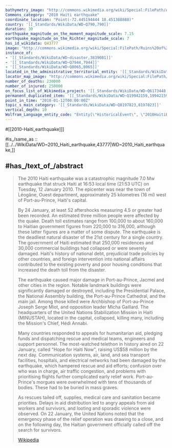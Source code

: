 ```yaml
---
bathymetry_image: "http://commons.wikimedia.org/wiki/Special:FilePath/Atlantic-trench.JPG"
Commons_category: "2010 Haiti earthquake"
coordinate_location: "Point(-72.445194444 18.451388888)"
country: '[[_Standards/WikiData/WD~Q790,790]]'
duration: 30
earthquake_magnitude_on_the_moment_magnitude_scale: 7.15
earthquake_magnitude_on_the_Richter_magnitude_scale: 7
has_id_wikidata: Q43777
image: "http://commons.wikimedia.org/wiki/Special:FilePath/Ruins%20of%20Haiti%20National%20Palace%20-%20Port%20au%20Prince%202012.jpg"
instance_of:
- '[[_Standards/WikiData/WD~disaster,3839081]]'
- '[[_Standards/WikiData/WD~Q7944,7944]]'
- '[[_Standards/WikiData/WD~Q8065,8065]]'
located_in_the_administrative_territorial_entity: '[[_Standards/WikiData/WD~Port_au_Prince_Arrondissement,2222007]]'
locator_map_image: "http://commons.wikimedia.org/wiki/Special:FilePath/Haiti%20Jan2010%20ShakeMap.png"
number_of_deaths: 230000
number_of_injured: 250000
on_focus_list_of_Wikimedia_project: '[[_Standards/WikiData/WD~Q6173448,6173448]]'
permanent_duplicated_item: '[[_Standards/WikiData/WD~Q19942159,19942159]]'
point_in_time: "2010-01-12T00:00:00Z"
topic_s_main_category: '[[_Standards/WikiData/WD~Q8197823,8197823]]'
vertical_depth: 10
Wolfram_Language_entity_code: "Entity[\"HistoricalEvent\", \"2010HaitiEarthquake2010\"]"
---
```


#[[2010-Haiti_earthquake]]] 

#is_/same_as :: [[../../WikiData/WD~2010_Haiti_earthquake,43777|WD~2010_Haiti_earthquake,]] 

## #has_/text_of_/abstract 

> The 2010 Haiti earthquake was a catastrophic magnitude 7.0 Mw earthquake that struck Haiti at 16:53 local time (21:53 UTC) on Tuesday, 12 January 2010. The epicenter was near the town of Léogâne, Ouest department, approximately 25 kilometres (16 mi) west of Port-au-Prince, Haiti's capital.
>
> By 24 January, at least 52 aftershocks measuring 4.5 or greater had been recorded. An estimated three million people were affected by the quake. Death toll estimates range from 100,000 to about 160,000 to Haitian government figures from 220,000 to 316,000, although these latter figures are a matter of some dispute. The earthquake is the deadliest natural disaster of the 21st century for a single country. The government of Haiti estimated that 250,000 residences and 30,000 commercial buildings had collapsed or were severely damaged. Haiti's history of national debt, prejudicial trade policies by other countries, and foreign intervention into national affairs contributed to the existing poverty and poor housing conditions that increased the death toll from the disaster.
>
> The earthquake caused major damage in Port-au-Prince, Jacmel and other cities in the region. Notable landmark buildings were significantly damaged or destroyed, including the Presidential Palace, the National Assembly building, the Port-au-Prince Cathedral, and the main jail. Among those killed were Archbishop of Port-au-Prince Joseph Serge Miot, and opposition leader Micha Gaillard. The headquarters of the United Nations Stabilization Mission in Haiti (MINUSTAH), located in the capital, collapsed, killing many, including the Mission's Chief, Hédi Annabi.
>
> Many countries responded to appeals for humanitarian aid, pledging funds and dispatching rescue and medical teams, engineers and support personnel. The most-watched telethon in history aired on 22 January, called "Hope for Haiti Now", raising US$58 million by the next day. Communication systems, air, land, and sea transport facilities, hospitals, and electrical networks had been damaged by the earthquake, which hampered rescue and aid efforts; confusion over who was in charge, air traffic congestion, and problems with prioritising flights further complicated early relief work. Port-au-Prince's morgues were overwhelmed with tens of thousands of bodies. These had to be buried in mass graves.
>
> As rescues tailed off, supplies, medical care and sanitation became priorities. Delays in aid distribution led to angry appeals from aid workers and survivors, and looting and sporadic violence were observed. On 22 January, the United Nations noted that the emergency phase of the relief operation was drawing to a close, and on the following day, the Haitian government officially called off the search for survivors.
>
> [Wikipedia](https://en.wikipedia.org/wiki/2010%20Haiti%20earthquake) 




